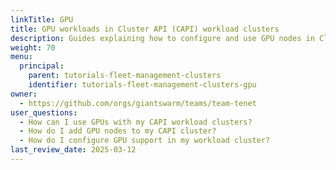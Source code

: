 ```yaml
---
linkTitle: GPU
title: GPU workloads in Cluster API (CAPI) workload clusters
description: Guides explaining how to configure and use GPU nodes in Cluster API (CAPI) workload clusters for running GPU-accelerated workloads.
weight: 70
menu:
  principal:
    parent: tutorials-fleet-management-clusters
    identifier: tutorials-fleet-management-clusters-gpu
owner:
  - https://github.com/orgs/giantswarm/teams/team-tenet
user_questions:
  - How can I use GPUs with my CAPI workload clusters?
  - How do I add GPU nodes to my CAPI cluster?
  - How do I configure GPU support in my workload cluster?
last_review_date: 2025-03-12
---
```

